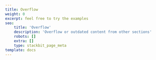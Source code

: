```yaml
---
title: Overflow
weight: 0
excerpt: feel free to try the examples
seo:
    title: 'Overflow'
    description: 'Overflow or outdated content from other sections'
    robots: []
    extra: []
    type: stackbit_page_meta
template: docs
---
```

